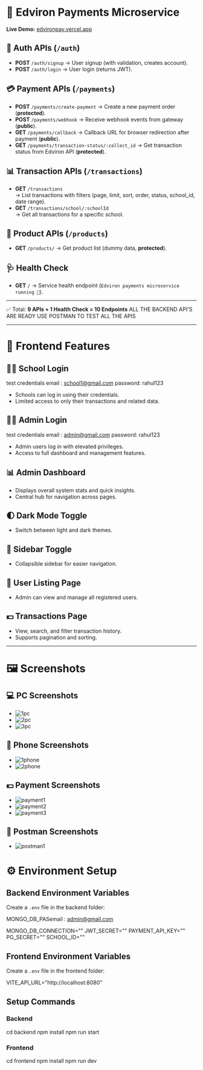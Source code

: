 # 🚀 Edviron Payments Microservice

**Live Demo:** [edvironpay.vercel.app](https://edvironpay.vercel.app)

## 🔐 Auth APIs (`/auth`)

- **POST** `/auth/signup` → User signup (with validation, creates account).
- **POST** `/auth/login` → User login (returns JWT).

## 💳 Payment APIs (`/payments`)

- **POST** `/payments/create-payment` → Create a new payment order (**protected**).
- **POST** `/payments/webhook` → Receive webhook events from gateway (**public**).
- **GET** `/payments/callback` → Callback URL for browser redirection after payment (**public**).
- **GET** `/payments/transaction-status/:collect_id` → Get transaction status from Edviron API (**protected**).

## 📊 Transaction APIs (`/transactions`)

- **GET** `/transactions`  
  → List transactions with filters (page, limit, sort, order, status, school_id, date range).
- **GET** `/transactions/school/:schoolId`  
  → Get all transactions for a specific school.

## 🚗 Product APIs (`/products`)

- **GET** `/products/` → Get product list (dummy data, **protected**).

## 🩺 Health Check

- **GET** `/` → Service health endpoint (`Edviron payments microservice running 🚀`).

---

✅ Total: **9 APIs + 1 Health Check = 10 Endpoints**
ALL THE BACKEND API'S ARE READY USE POSTMAN TO TEST ALL THE APIS

---

# 🎨 Frontend Features

## 👨‍🎓 School Login

test credentials
email : school1@gmail.com
password: rahul123

- Schools can log in using their credentials.
- Limited access to only their transactions and related data.

## 👨‍💼 Admin Login

test credentials
email : admin@gmail.com
password: rahul123

- Admin users log in with elevated privileges.
- Access to full dashboard and management features.

## 📊 Admin Dashboard

- Displays overall system stats and quick insights.
- Central hub for navigation across pages.

## 🌓 Dark Mode Toggle

- Switch between light and dark themes.

## 📑 Sidebar Toggle

- Collapsible sidebar for easier navigation.

## 👥 User Listing Page

- Admin can view and manage all registered users.

## 💵 Transactions Page

- View, search, and filter transaction history.
- Supports pagination and sorting.

---

# 🖼 Screenshots

## 💻 PC Screenshots

- ![1pc](screenshots/1pc.png)
- ![2pc](screenshots/2pc.png)
- ![3pc](screenshots/3pc.png)

## 📱 Phone Screenshots

- ![1phone](screenshots/1phone.png)
- ![2phone](screenshots/2phone.png)

## 💵 Payment Screenshots

- ![payment1](screenshots/payment1.png)
- ![payment2](screenshots/payment2.png)
- ![payment3](screenshots/payment3.png)

## 📝 Postman Screenshots

- ![postman1](screenshots/postman1.png)

# ⚙ Environment Setup

## Backend Environment Variables

Create a `.env` file in the backend folder:

MONGO_DB_PASemail : admin@gmail.com

MONGO_DB_CONNECTION="<your-mongodb-connection-string>"
JWT_SECRET="<your-jwt-secret>"
PAYMENT_API_KEY="<your-payment-api-key>"
PG_SECRET="<your-pg-secret>"
SCHOOL_ID="<your-school-id>"

## Frontend Environment Variables

Create a `.env` file in the frontend folder:

VITE_API_URL="http://localhost:8080"

## Setup Commands

### Backend

cd backend
npm install
npm run start

### Frontend

cd frontend
npm install
npm run dev
